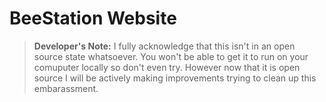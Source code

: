 # BeeStation Website

> **Developer's Note:** I fully acknowledge that this isn't in an open source state whatsoever. You won't be able to get it to run on your comuputer locally so don't even try. However now that it is open source I will be actively making improvements trying to clean up this embarassment.
